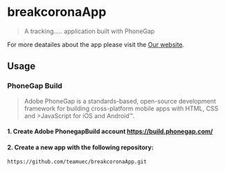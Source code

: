 # breakcoronaApp
> A tracking..... application built with PhoneGap

For more deatailes about the app please visit the
[Our website](http://zateart.com/breakcorona/).

## Usage
### PhoneGap Build

>Adobe PhoneGap is a standards-based, open-source development framework for building cross-platform mobile apps with HTML, CSS and >JavaScript for iOS and Android™.

#### 1. Create Adobe PhonegapBuild account https://build.phonegap.com/

#### 2. Create a new app with the following repository:

    https://github.com/teamuec/breakcoronaApp.git
